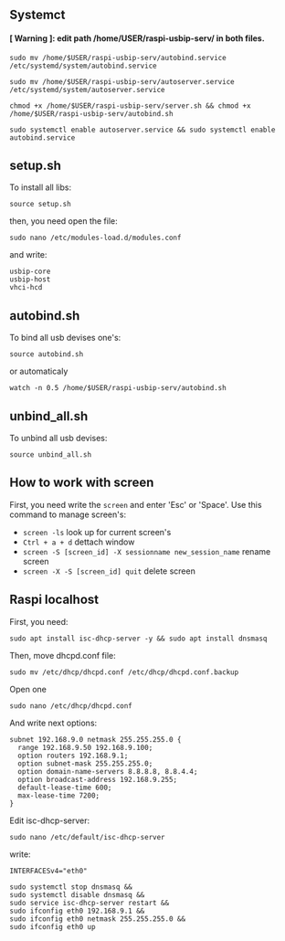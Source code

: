 ## Systemct

#### [ Warning ]: edit path /home/USER/raspi-usbip-serv/ in both files.

```
sudo mv /home/$USER/raspi-usbip-serv/autobind.service /etc/systemd/system/autobind.service 
```
```
sudo mv /home/$USER/raspi-usbip-serv/autoserver.service /etc/systemd/system/autoserver.service 
```
```
chmod +x /home/$USER/raspi-usbip-serv/server.sh && chmod +x /home/$USER/raspi-usbip-serv/autobind.sh 
```
```
sudo systemctl enable autoserver.service && sudo systemctl enable autobind.service
```

## setup.sh
To install all libs:
```
source setup.sh
```
then, you need open the file:
```
sudo nano /etc/modules-load.d/modules.conf
```
and write:
```
usbip-core
usbip-host
vhci-hcd
```

## autobind.sh
To bind all usb devises one's:
```
source autobind.sh
```
or automaticaly
```
watch -n 0.5 /home/$USER/raspi-usbip-serv/autobind.sh
```

## unbind_all.sh
To unbind all usb devises:
```
source unbind_all.sh
```

## How to work with screen
First, you need write the `screen` and enter 'Esc' or 'Space'.
Use this command to manage screen's:

- `screen -ls` look up for current screen's
- `Ctrl + a + d` dettach window 
- `screen -S [screen_id] -X sessionname new_session_name` rename screen
- `screen -X -S [screen_id] quit` delete screen

## Raspi localhost
First, you need:
```
sudo apt install isc-dhcp-server -y && sudo apt install dnsmasq
```
Then, move dhcpd.conf file:
```
sudo mv /etc/dhcp/dhcpd.conf /etc/dhcp/dhcpd.conf.backup
```
Open one
```
sudo nano /etc/dhcp/dhcpd.conf
```
And write next options:
```
subnet 192.168.9.0 netmask 255.255.255.0 {
  range 192.168.9.50 192.168.9.100;
  option routers 192.168.9.1;
  option subnet-mask 255.255.255.0;
  option domain-name-servers 8.8.8.8, 8.8.4.4;
  option broadcast-address 192.168.9.255;
  default-lease-time 600;
  max-lease-time 7200;
}
```
Edit isc-dhcp-server:
```
sudo nano /etc/default/isc-dhcp-server
```
write:
```
INTERFACESv4="eth0"
```

```
sudo systemctl stop dnsmasq &&
sudo systemctl disable dnsmasq &&
sudo service isc-dhcp-server restart &&
sudo ifconfig eth0 192.168.9.1 &&
sudo ifconfig eth0 netmask 255.255.255.0 &&
sudo ifconfig eth0 up
```


